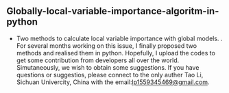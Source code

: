 ## Globally-local-variable-importance-algoritm-in-python
- Two methods to calculate local variable importance with global models.
. For several months working on this issue, I finally proposed two methods and realised them in python. Hopefully, I upload the codes to get some contribution from developers all over the world. Simutaneously, we wish to obtain some suggestions.
If you have questions or suggestios, please connect to the only auther Tao Li, Sichuan Univercity, China with the email:lp1559345469@gmail.com.
